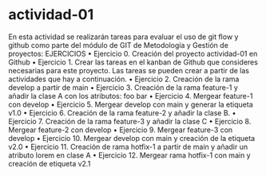 # actividad-01
En esta actividad se realizarán tareas para evaluar el uso de git flow y github como parte del módulo de GIT de Metodología y Gestión de proyectos:
EJERCICIOS
• Ejercicio 0. Creación del proyecto actividad-01 en Github
• Ejercicio 1. Crear las tareas en el kanban de Github que consideres necesarias para este
proyecto. Las tareas se pueden crear a partir de las actividades que hay a
continuación.
• Ejercicio 2. Creación de la rama develop a partir de main
• Ejercicio 3. Creación de la rama feature-1 y añadir la clase A con los atributos: foo bar
• Ejercicio 4. Mergear feature-1 con develop
• Ejercicio 5. Mergear develop con main y generar la etiqueta v1.0
• Ejercicio 6. Creación de la rama feature-2 y añadir la clase B.
• Ejercicio 7. Creación de la rama feature-3 y añadir la clase C
• Ejercicio 8. Mergear feature-2 con develop
• Ejercicio 9. Mergear feature-3 con develop
• Ejercicio 10. Mergear develop con main y creación de la etiqueta v2.0
• Ejercicio 11. Creación de rama hotfix-1 a partir de main y añadir un atributo lorem en
clase A
• Ejercicio 12. Mergear rama hotfix-1 con main y creación de etiqueta v2.1
